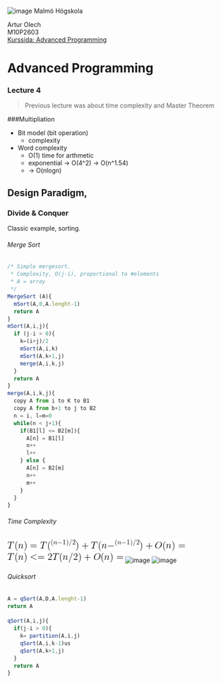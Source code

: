 ![image](https://pbs.twimg.com/profile_images/624172340/mah-logo-twitter_normal.png "Malmö Högskola") Malmö Högskola


Artur Olech <br>
M10P2603 <br>
[Kurssida: Advanced Programming](https://www.google.com "Advanced Programming")
# Advanced Programming
### Lecture 4
>Previous lecture was about time complexity and Master Theorem


###Multipliation
* Bit model (bit operation)
  * complexity
* Word complexity
  * O(1) time for arthmetic
  * exponential -> O(4^2) -> O(n^1.54)
  * -> O(nlogn)

## Design Paradigm,
### Divide & Conquer
Classic example, sorting.

###### Merge Sort
```javascript
/* Simple mergesort.
 * Complexity, O(j-i), proportional to #elements
 * A = array
 */
MergeSort (A){
  mSort(A,0,A.lenght-1)
  return A
}
mSort(A,i,j){
  if (j-i > 0){
    k=(i+j)/2
    mSort(A,i,k)
    mSort(A,k+1,j)
    merge(A,i,k,j)
  }
  return A
}
merge(A,i,k,j){
  copy A from i to K to B1
  copy A from b+1 to j to B2
  n = i, l=m=0
  while(n < j+1){
    if(B1[l] <= B2[m]){
      A[n] = B1[l]
      n++
      l++
    } else {
      A[n] = B2[m]
      n++
      m++
    }
  }
}
```
###### Time Complexity
![image](https://raw.githubusercontent.com/CommanderAlchemy/Advanced-Programming/master/Lectures/Lecture4_images/mSort_complexity_0.png "complexity")
![image](https://raw.githubusercontent.com/CommanderAlchemy/Advanced-Programming/master/Lectures/Lecture4_images/mSort_complexity_1.png "Using Master Theorem")
![image](null "Master Theorem vars")
![image](null "Result")

###### Quicksort
```javascript
A = qSort(A,D,A.lenght-1)
return A

qSort(A,i,j){
  if(j-i > 0){
    k= partition(A,i,j)
    qSort(A,i,k-1)us
    qSort(A,k+1,j)
  }
  return A
}
```
